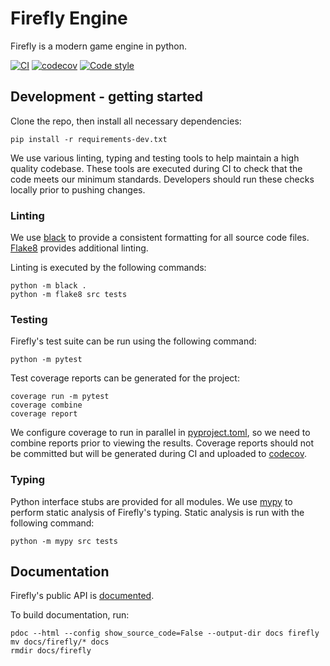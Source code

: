 # Firefly Engine

Firefly is a modern game engine in python.

[![CI](https://github.com/ambye85/firefly/workflows/CI/badge.svg?branch=master)]()
[![codecov](https://codecov.io/gh/ambye85/firefly/branch/master/graph/badge.svg)](https://codecov.io/gh/ambye85/firefly)
[![Code style](https://img.shields.io/badge/code%20style-black-000000.svg)](https://github.com/psf/black)

## Development - getting started

Clone the repo, then install all necessary dependencies:

```shell script
pip install -r requirements-dev.txt
```

We use various linting, typing and testing tools to help maintain a high quality codebase.
These tools are executed during CI to check that the code meets our minimum standards.
Developers should run these checks locally prior to pushing changes.

### Linting

We use [black](https://github.com/psf/black) to provide a consistent formatting for all source code files.
[Flake8](https://gitlab.com/pycqa/flake8) provides additional linting.

Linting is executed by the following commands:

```shell script
python -m black .
python -m flake8 src tests
```

### Testing

Firefly's test suite can be run using the following command:

```shell script
python -m pytest
```

Test coverage reports can be generated for the project:

```shell script
coverage run -m pytest
coverage combine
coverage report
```

We configure coverage to run in parallel in [pyproject.toml](pyproject.toml), so we need to combine reports prior to viewing the results.
Coverage reports should not be committed but will be generated during CI and uploaded to [codecov](https://codecov.io/gh/ambye85/firefly).

### Typing

Python interface stubs are provided for all modules.
We use [mypy](https://github.com/python/mypy) to perform static analysis of Firefly's typing.
Static analysis is run with the following command:

```shell script
python -m mypy src tests
```

## Documentation

Firefly's public API is [documented](https://ambye85.github.io/firefly/index.html).

To build documentation, run:

```shell script
pdoc --html --config show_source_code=False --output-dir docs firefly
mv docs/firefly/* docs
rmdir docs/firefly
```
